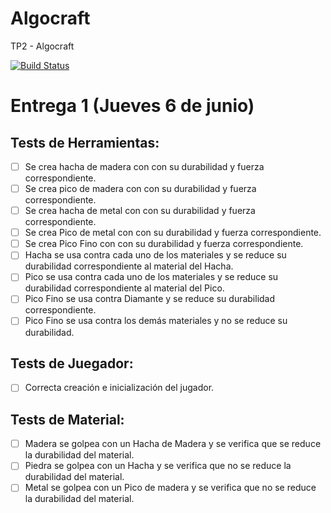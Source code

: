 # Algocraft
TP2 - Algocraft

[![Build Status](https://travis-ci.org/franjday/Algocraft.svg?branch=master)](https://travis-ci.org/franjday/Algocraft)

# Entrega 1 (Jueves 6 de junio)
## Tests de Herramientas:
- [ ] Se crea hacha de madera con con su durabilidad y fuerza correspondiente.
- [ ] Se crea pico de madera con con su durabilidad y fuerza correspondiente.
- [ ] Se crea hacha de metal con con su durabilidad y fuerza correspondiente.
- [ ] Se crea Pico de metal con con su durabilidad y fuerza correspondiente.
- [ ] Se crea Pico Fino con con su durabilidad y fuerza correspondiente.
- [ ] Hacha se usa contra cada uno de los materiales y se reduce su durabilidad correspondiente al material del Hacha.
- [ ] Pico se usa contra cada uno de los materiales y se reduce su durabilidad correspondiente al material del Pico.
- [ ] Pico Fino se usa contra Diamante y se reduce su durabilidad correspondiente.
- [ ] Pico Fino se usa contra los demás materiales y no se reduce su durabilidad.

## Tests de Juegador:
- [ ] Correcta creación e inicialización del jugador.

## Tests de Material:
- [ ] Madera se golpea con un Hacha de Madera y se verifica que se reduce la durabilidad del material.
- [ ] Piedra se golpea con un Hacha y se verifica que no se reduce la durabilidad del material.
- [ ] Metal se golpea con un Pico de madera y se verifica que no se reduce la durabilidad del material.
